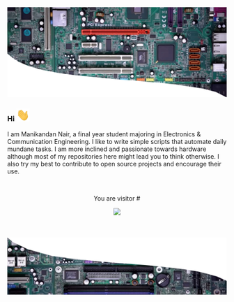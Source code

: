<img src="Assets/header.png" alt="Header image">

### Hi   <img src="https://github.com/InvincibleJuggernaut/InvincibleJuggernaut/blob/master/Assets/wave.gif" width="30px">

I am Manikandan Nair, a final year student majoring in Electronics & Communication Engineering. I like to write simple scripts that automate daily mundane tasks. I am more inclined and passionate towards hardware although most of my repositories here might lead you to think otherwise.
I also try my best to contribute to open source projects and encourage their use.

<br>
<p align="center">
  You are visitor #
  </p>
  <p align="center">
<img src="https://count.getloli.com/get/@:invinciblejuggernaut?theme=moebooru">
</p>

<br>
<br>
<img src="Assets/footer.png" alt="Footer image">
